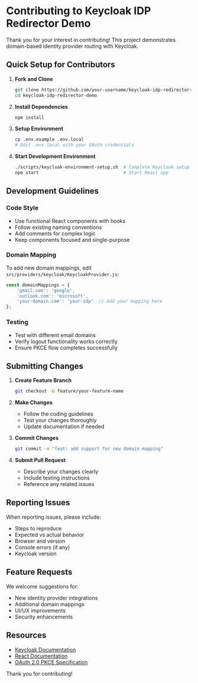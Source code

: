 # Contributing to Keycloak IDP Redirector Demo

Thank you for your interest in contributing! This project demonstrates domain-based identity provider routing with Keycloak.

## Quick Setup for Contributors

1. **Fork and Clone**
   ```bash
   git clone https://github.com/your-username/keycloak-idp-redirector-demo.git
   cd keycloak-idp-redirector-demo
   ```

2. **Install Dependencies**
   ```bash
   npm install
   ```

3. **Setup Environment**
   ```bash
   cp .env.example .env.local
   # Edit .env.local with your OAuth credentials
   ```

4. **Start Development Environment**
   ```bash
   ./scripts/keycloak-environment-setup.sh  # Complete Keycloak setup
   npm start                                # Start React app
   ```

##  Development Guidelines

### Code Style
- Use functional React components with hooks
- Follow existing naming conventions
- Add comments for complex logic
- Keep components focused and single-purpose

### Domain Mapping
To add new domain mappings, edit `src/providers/keycloak/KeycloakProvider.js`:

```javascript
const domainMappings = {
    'gmail.com': 'google',
    'outlook.com': 'microsoft',
    'your-domain.com': 'your-idp'  // Add your mapping here
};
```

### Testing
- Test with different email domains
- Verify logout functionality works correctly
- Ensure PKCE flow completes successfully

## Submitting Changes

1. **Create Feature Branch**
   ```bash
   git checkout -b feature/your-feature-name
   ```

2. **Make Changes**
   - Follow the coding guidelines
   - Test your changes thoroughly
   - Update documentation if needed

3. **Commit Changes**
   ```bash
   git commit -m "feat: add support for new domain mapping"
   ```

4. **Submit Pull Request**
   - Describe your changes clearly
   - Include testing instructions
   - Reference any related issues

## Reporting Issues

When reporting issues, please include:
- Steps to reproduce
- Expected vs actual behavior
- Browser and version
- Console errors (if any)
- Keycloak version

## Feature Requests

We welcome suggestions for:
- New identity provider integrations
- Additional domain mappings
- UI/UX improvements
- Security enhancements

## Resources

- [Keycloak Documentation](https://www.keycloak.org/documentation)
- [React Documentation](https://reactjs.org/docs)
- [OAuth 2.0 PKCE Specification](https://tools.ietf.org/html/rfc7636)

Thank you for contributing! 